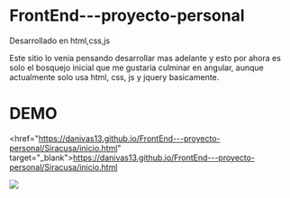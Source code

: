 # FrontEnd---proyecto-personal
Desarrollado en html,css,js 

Este sitio lo venia pensando desarrollar mas adelante y esto por ahora es solo el bosquejo inicial que me gustaria culminar en angular, aunque actualmente solo usa html, css, js y jquery basicamente.

# DEMO

<href="https://danivas13.github.io/FrontEnd---proyecto-personal/Siracusa/inicio.html" target="_blank">https://danivas13.github.io/FrontEnd---proyecto-personal/Siracusa/inicio.html
</a>

<img src="demo.png" />
